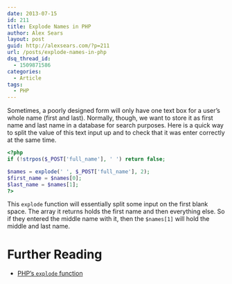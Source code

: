 ```yaml
---
date: 2013-07-15
id: 211
title: Explode Names in PHP
author: Alex Sears
layout: post
guid: http://alexsears.com/?p=211
url: /posts/explode-names-in-php
dsq_thread_id:
  - 1509871586
categories:
  - Article
tags:
  - PHP
---
```

Sometimes, a poorly designed form will only have one text box for a user&#8217;s whole name (first and last). Normally, though, we want to store it as first name and last name in a database for search purposes. Here is a quick way to split the value of this text input up and to check that it was enter correctly at the same time.

<!--more-->

```php
<?php
if (!strpos($_POST['full_name'], ' ') return false;

$names = explode(' ', $_POST['full_name'], 2);
$first_name = $names[0];
$last_name = $names[1];
?>
```

This `explode` function will essentially split some input on the first blank space. The array it returns holds the first name and then everything else. So if they entered the middle name with it, then the `$names[1]` will hold the middle and last name.

# Further Reading

  * [PHP&#8217;s `explode` function][1]

 [1]: http://php.net/manual/en/function.explode.php

